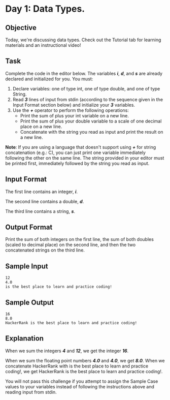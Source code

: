 # Day 1: Data Types.

## Objective
Today, we're discussing data types. Check out the Tutorial tab for learning materials and an instructional video! 

## Task 
Complete the code in the editor below. The variables **_i_**, **_d_**, and **_s_** are already declared and initialized for you. You must:

1. Declare  variables: one of type int, one of type double, and one of type String.
2. Read **_3_** lines of input from stdin (according to the sequence given in the Input Format section below) and initialize your **_3_** variables.
3. Use the **_+_** operator to perform the following operations: 
	- Print the sum of  plus your int variable on a new line.
	- Print the sum of  plus your double variable to a scale of one decimal place on a new line.
	- Concatenate  with the string you read as input and print the result on a new line.

**Note**: 
If you are using a language that doesn't support using **_+_** for string concatenation (e.g.: C), you can just print one variable immediately following the other on the same line. The string provided in your editor must be printed first, immediately followed by the string you read as input.

## Input Format

The first line contains an integer, **_i_**.

The second line contains a double, **_d_**. 

The third line contains a string, **_s_**.

## Output Format
Print the sum of both integers on the first line, the sum of both doubles (scaled to decimal place) on the second line, and then the two concatenated strings on the third line.

## Sample Input
> 
```Csharp
12
4.0
is the best place to learn and practice coding!
```

## Sample Output
> 
```Csharp
16
8.0
HackerRank is the best place to learn and practice coding!
```

## Explanation
When we sum the integers **_4_** and **_12_**, we get the integer **_16_**. 

When we sum the floating point numbers **_4.0_** and **_4.0_**, we get **_8.0_**.
When we concatenate HackerRank with is the best place to learn and practice coding!, we get HackerRank is the best place to learn and practice coding!.

You will not pass this challenge if you attempt to assign the Sample Case values to your variables instead of following the instructions above and reading input from stdin.
